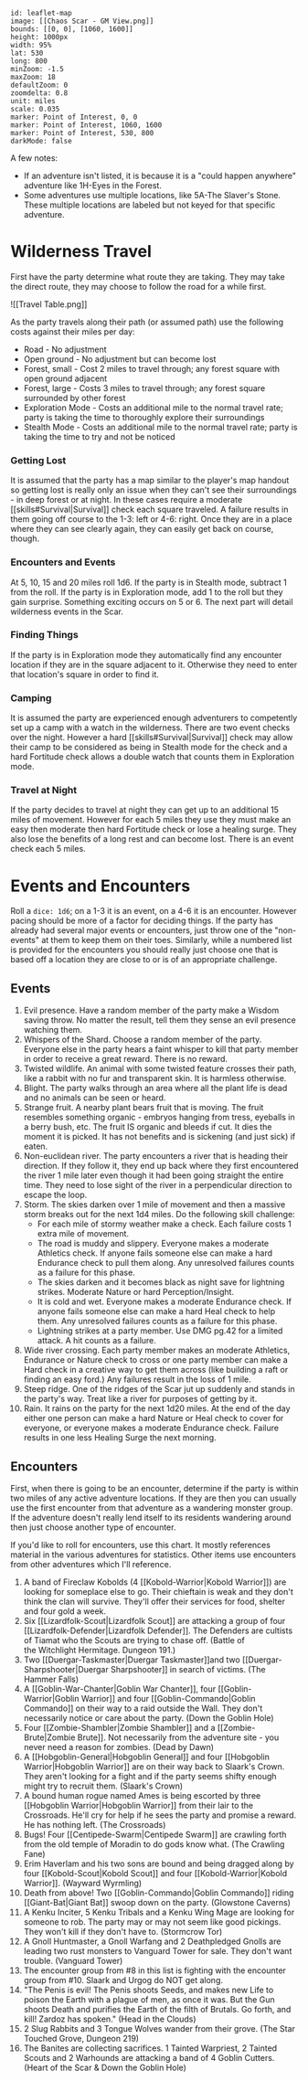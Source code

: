 

```leaflet
id: leaflet-map
image: [[Chaos Scar - GM View.png]]
bounds: [[0, 0], [1060, 1600]]
height: 1000px
width: 95%
lat: 530
long: 800
minZoom: -1.5
maxZoom: 18
defaultZoom: 0
zoomdelta: 0.8
unit: miles
scale: 0.035
marker: Point of Interest, 0, 0
marker: Point of Interest, 1060, 1600
marker: Point of Interest, 530, 800
darkMode: false
```

A few notes:
-  If an adventure isn't listed, it is because it is a "could happen anywhere" adventure like 1H-Eyes in the Forest.
- Some adventures use multiple locations, like 5A-The Slaver's Stone. These multiple locations are labeled but not keyed for that specific adventure.

# Wilderness Travel
First have the party determine what route they are taking. They may take the direct route, they may choose to follow the road for a while first.

![[Travel Table.png]]

As the party travels along their path (or assumed path) use the following costs against their miles per day:

- Road - No adjustment
- Open ground - No adjustment but can become lost
- Forest, small - Cost 2 miles to travel through; any forest square with open ground adjacent
- Forest, large - Costs 3 miles to travel through; any forest square surrounded by other forest
- Exploration Mode - Costs an additional mile to the normal travel rate; party is taking the time to thoroughly explore their surroundings
- Stealth Mode - Costs an additional mile to the normal travel rate; party is taking the time to try and not be noticed

### Getting Lost
It is assumed that the party has a map similar to the player's map handout so getting lost is really only an issue when they can't see their surroundings - in deep forest or at night. In these cases require a moderate [[skills#Survival|Survival]] check each square traveled. A failure results in them going off course to the 1-3: left or 4-6: right. Once they are in a place where they can see clearly again, they can easily get back on course, though.

### Encounters and Events
At 5, 10, 15 and 20 miles roll 1d6. If the party is in Stealth mode, subtract 1 from the roll. If the party is in Exploration mode, add 1 to the roll but they gain surprise. Something exciting occurs on 5 or 6. The next part will detail wilderness events in the Scar.

### Finding Things
If the party is in Exploration mode they automatically find any encounter location if they are in the square adjacent to it. Otherwise they need to enter that location's square in order to find it.

### Camping
It is assumed the party are experienced enough adventurers to competently set up a camp with a watch in the wilderness. There are two event checks over the night. However a hard [[skills#Survival|Survival]] check may allow their camp to be considered as being in Stealth mode for the check and a hard Fortitude check allows a double watch that counts them in Exploration mode.

### Travel at Night
If the party decides to travel at night they can get up to an additional 15 miles of movement. However for each 5 miles they use they must make an easy then moderate then hard Fortitude check or lose a healing surge. They also lose the benefits of a long rest and can become lost. There is an event check each 5 miles.

# Events and Encounters 
Roll a `dice: 1d6`; on a 1-3 it is an event, on a 4-6 it is an encounter. However pacing should be more of a factor for deciding things. If the party has already had several major events or encounters, just throw one of the "non-events" at them to keep them on their toes. Similarly, while a numbered list is provided for the encounters you should really just choose one that is based off a location they are close to or is of an appropriate challenge.

## Events
1.  Evil presence. Have a random member of the party make a Wisdom saving throw. No matter the result, tell them they sense an evil presence watching them.
2.  Whispers of the Shard. Choose a random member of the party. Everyone else in the party hears a faint whisper to kill that party member in order to receive a great reward. There is no reward.
3.  Twisted wildlife. An animal with some twisted feature crosses their path, like a rabbit with no fur and transparent skin. It is harmless otherwise.
4.  Blight. The party walks through an area where all the plant life is dead and no animals can be seen or heard.
5.  Strange fruit. A nearby plant bears fruit that is moving. The fruit resembles something organic - embryos hanging from tress, eyeballs in a berry bush, etc. The fruit IS organic and bleeds if cut. It dies the moment it is picked. It has not benefits and is sickening (and just sick) if eaten.
6.  Non-euclidean river. The party encounters a river that is heading their direction. If they follow it, they end up back where they first encountered the river 1 mile later even though it had been going straight the entire time. They need to lose sight of the river in a perpendicular direction to escape the loop.
7.  Storm. The skies darken over 1 mile of movement and then a massive storm breaks out for the next 1d4 miles. Do the following skill challenge:
	-  For each mile of stormy weather make a check. Each failure costs 1 extra mile of movement.
	-  The road is muddy and slippery. Everyone makes a moderate Athletics check. If anyone fails someone else can make a hard Endurance check to pull them along. Any unresolved failures counts as a failure for this phase.
	-  The skies darken and it becomes black as night save for lightning strikes. Moderate Nature or hard Perception/Insight.
	-  It is cold and wet. Everyone makes a moderate Endurance check. If anyone fails someone else can make a hard Heal check to help them. Any unresolved failures counts as a failure for this phase.
	-  Lightning strikes at a party member. Use DMG pg.42 for a limited attack. A hit counts as a failure.
8.  Wide river crossing. Each party member makes an moderate Athletics, Endurance or Nature check to cross or one party member can make a Hard check in a creative way to get them across (like building a raft or finding an easy ford.) Any failures result in the loss of 1 mile.
9.  Steep ridge. One of the ridges of the Scar jut up suddenly and stands in the party's way. Treat like a river for purposes of getting by it.
10.  Rain. It rains on the party for the next 1d20 miles. At the end of the day either one person can make a hard Nature or Heal check to cover for everyone, or everyone makes a moderate Endurance check. Failure results in one less Healing Surge the next morning.

## Encounters
First, when there is going to be an encounter, determine if the party is within two miles of any active adventure locations. If they are then you can usually use the first encounter from that adventure as a wandering monster group. If the adventure doesn't really lend itself to its residents wandering around then just choose another type of encounter.

If you'd like to roll for encounters, use this chart. It mostly references material in the various adventures for statistics. Other items use encounters from other adventures which I'll reference.

1. A band of Fireclaw Kobolds (4 [[Kobold-Warrior|Kobold Warrior]]) are looking for someplace else to go. Their chieftain is weak and they don't think the clan will survive. They'll offer their services for food, shelter and four gold a week.
2. Six [[Lizardfolk-Scout|Lizardfolk Scout]] are attacking a group of four [[Lizardfolk-Defender|Lizardfolk Defender]]. The Defenders are cultists of Tiamat who the Scouts are trying to chase off. (Battle of the Witchlight Hermitage. Dungeon 191.)
5.  Two [[Duergar-Taskmaster|Duergar Taskmaster]]and two [[Duergar-Sharpshooter|Duergar Sharpshooter]] in search of victims. (The Hammer Falls)
6.  A [[Goblin-War-Chanter|Goblin War Chanter]], four [[Goblin-Warrior|Goblin Warrior]] and four [[Goblin-Commando|Goblin Commando]] on their way to a raid outside the Wall. They don't necessarily notice or care about the party. (Down the Goblin Hole)
7.  Four [[Zombie-Shambler|Zombie Shambler]] and a [[Zombie-Brute|Zombie Brute]]. Not necessarily from the adventure site - you never need a reason for zombies. (Dead by Dawn)
8.  A [[Hobgoblin-General|Hobgoblin General]] and four [[Hobgoblin Warrior|Hobgoblin Warrior]] are on their way back to Slaark's Crown. They aren't looking for a fight and if the party seems shifty enough might try to recruit them. (Slaark's Crown)
9.  A bound human rogue named Ames is being escorted by three [[Hobgoblin Warrior|Hobgoblin Warrior]] from their lair to the Crossroads. He'll cry for help if he sees the party and promise a reward. He has nothing left. (The Crossroads)
10.  Bugs! Four [[Centipede-Swarm|Centipede Swarm]] are crawling forth from the old temple of Moradin to do gods know what. (The Crawling Fane)
11.  Erim Haverlam and his two sons are bound and being dragged along by four [[Kobold-Scout|Kobold Scout]] and four [[Kobold-Warrior|Kobold Warrior]]. (Wayward Wyrmling)
12.  Death from above! Two [[Goblin-Commando|Goblin Commando]] riding [[Giant-Bat|Giant Bat]] swoop down on the party. (Glowstone Caverns)
13.  A Kenku Inciter, 5 Kenku Tribals and a Kenku Wing Mage are looking for someone to rob. The party may or may not seem like good pickings. They won't kill if they don't have to. (Stormcrow Tor)
14.  A Gnoll Huntmaster, a Gnoll Warfang and 2 Deathpledged Gnolls are leading two rust monsters to Vanguard Tower for sale. They don't want trouble. (Vanguard Tower)
15.  The encounter group from #8 in this list is fighting with the encounter group from #10. Slaark and Urgog do NOT get along.
16.  "The Penis is evil! The Penis shoots Seeds, and makes new Life to poison the Earth with a plague of men, as once it was. But the Gun shoots Death and purifies the Earth of the filth of Brutals. Go forth, and kill! Zardoz has spoken." (Head in the Clouds)
17.  2 Slug Rabbits and 3 Tongue Wolves wander from their grove. (The Star Touched Grove, Dungeon 219)
18.  The Banites are collecting sacrifices. 1 Tainted Warpriest, 2 Tainted Scouts and 2 Warhounds are attacking a band of 4 Goblin Cutters. (Heart of the Scar & Down the Goblin Hole)